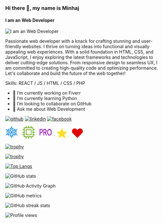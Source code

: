 ### Hi there 👋, my name is Minhaj
#### I am an Web Developer
![I am an Web Developer](https://scontent.fdac147-1.fna.fbcdn.net/v/t1.6435-9/78646307_1375756735926130_8648542620504555520_n.jpg?_nc_cat=107&ccb=1-7&_nc_sid=e3f864&_nc_eui2=AeErB0yuYz9dfl3ucEV8pPv-s880Gfqnd9OzzzQZ-qd3048uiNT-2D-F9h2EwpIdt_IMhG9CHQ-YFr9Ye8sV6viJ&_nc_ohc=jVanh7-njvEAX_AMji1&_nc_ht=scontent.fdac147-1.fna&oh=00_AfAuGJEFwTY5ukQ_MlhGEBZ9xISI3kKZkPKOFz0U7WVwTw&oe=64C6C432)

Passionate web developer with a knack for crafting stunning and user-friendly websites. I thrive on turning ideas into functional and visually appealing web experiences. With a solid foundation in HTML, CSS, and JavaScript, I enjoy exploring the latest frameworks and technologies to deliver cutting-edge solutions. From responsive design to seamless UX, I am committed to creating high-quality code and optimizing performance. Let's collaborate and build the future of the web together!

Skills: REACT / JS / HTML / CSS / PHP

- 🔭 I’m currently working on Fiverr 
- 🌱 I’m currently learning Python 
- 👯 I’m looking to collaborate on GitHub 
- 💬 Ask me about Web Development 


[<img src='https://cdn.jsdelivr.net/npm/simple-icons@3.0.1/icons/github.svg' alt='github' height='40'>](https://github.com/MinhajSiam)  [<img src='https://cdn.jsdelivr.net/npm/simple-icons@3.0.1/icons/linkedin.svg' alt='linkedin' height='40'>](https://www.linkedin.com/in/minhajur-rahman-siam/)  [<img src='https://cdn.jsdelivr.net/npm/simple-icons@3.0.1/icons/facebook.svg' alt='facebook' height='40'>](https://www.facebook.com/minhaj.siam.7)  

<a href='https://archiveprogram.github.com/'><img src='https://raw.githubusercontent.com/acervenky/animated-github-badges/master/assets/acbadge.gif' width='40' height='40'></a> <a href='https://docs.github.com/en/developers'><img src='https://raw.githubusercontent.com/acervenky/animated-github-badges/master/assets/devbadge.gif' width='40' height='40'></a> <a href='https://github.com/pricing'><img src='https://raw.githubusercontent.com/acervenky/animated-github-badges/master/assets/pro.gif' width='40' height='40'></a> <a href='https://stars.github.com/'><img src='https://raw.githubusercontent.com/acervenky/animated-github-badges/master/assets/starbadge.gif' width='35' height='35'></a> <a href='https://docs.github.com/en/github/supporting-the-open-source-community-with-github-sponsors'><img src='https://raw.githubusercontent.com/acervenky/animated-github-badges/master/assets/sponsorbadge.gif' width='35' height='35'></a> 

[![trophy](https://github-profile-trophy.vercel.app/?username=MinhajSiam)](https://github.com/ryo-ma/github-profile-trophy)

[![trophy](https://github-profile-trophy.vercel.app/?username=MinhajSiam-ma&theme=onedark)](https://github.com/ryo-ma/github-profile-trophy)

[![Top Langs](https://github-readme-stats.vercel.app/api/top-langs/?username=MinhajSiam)](https://github.com/anuraghazra/github-readme-stats)

![GitHub stats](https://github-readme-stats.vercel.app/api?username=MinhajSiam&show_icons=true&count_private=true)  

![GitHub Activity Graph](https://activity-graph.herokuapp.com/graph?username=MinhajSiam)  

![GitHub metrics](https://metrics.lecoq.io/MinhajSiam)  

![GitHub streak stats](https://streak-stats.demolab.com/?user=MinhajSiam)  

![Profile views](https://gpvc.arturio.dev/MinhajSiam)  
